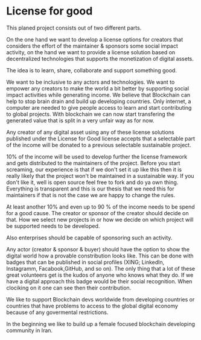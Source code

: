# License for good

This planed project consists out of two different parts.

On the one hand we want to develop a license options for creators that considers the effort of the maintainer &amp; sponsors some social impact activity, on the hand we want to provide a license solution based on decentralized technologies that supports the monetization of digital assets. 

The idea is to learn, share, collaborate and support something good.

We want to be inclusive to any actors and technologies.
We want to empower any creators to make the world a bit better by supporting social impact activities while generating income.
We believe that Blockchain can help to stop brain drain and build up developing countries. Only internet, a computer are needed to give people access to learn and start contributing to global projects. With blockchain we can now start transfering the generated value that is split in a very unfair way as for now.    

Any creator of any digital asset using any of these license solutions published under the License for Good license accepts that a selectable part of the income will be donated to a previous selectable sustainable project.

10% of the income will be used to develop further the license framework and gets distributed to the maintainers of the project. Before you start screaming, our experience is that if we don't set it up like this then it is really likely that the project won't be maintained in a sustainable way. If you don't like it, well is open source feel free to fork and do ya own thing. Everything is transparent and this is our thesis that we need this for maintainers if that is not the case we are happy to change the rules.

At least another 10% and even up to 90 % of the income needs to be spend for a good cause. 
The creator or sponsor of the creator should decide on that. How we select new projects in or how we decide on which project will be supported needs to be developed.

Also enterprises should be capable of sponsoring such an activity. 

Any actor (creator & sponsor & buyer) should have the option to show the digital world how a provable constribution looks like. This can be done with badges that can be published in social profiles (XING; LinkedIn, Instagramm, Facabook,GitHub, and so on). The only thing that a lot of these great volunteers get is the kudos of anyone who knows what they do. If we have a digital approach this badge would be their social recognition. When clociking on it one can see then their contribution.    

We like to support  Blockchain devs worldwide from developing countries or countries that have problems to access to the global digital economy because of any govermental restrictions.

In the beginning we like to build up a female focused blockchain developing community in Iran.
